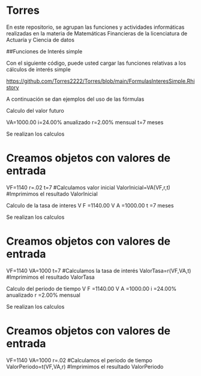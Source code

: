 # Torres
En este repositorio, se agrupan las funciones y actividades informáticas realizadas en la materia de Matemáticas Financieras de la licenciatura de Actuaría y Ciencia de datos

##Funciones de Interés simple

Con el siguiente código, puede usted cargar las funciones relativas a los cálculos de interés simple

https://github.com/Torres2222/Torres/blob/main/FormulasInteresSimple.Rhistory

A continuación se dan ejemplos del uso de las fórmulas

Calculo del valor futuro

VA=$1000.00$ 
i=24.00% anualizado 
r=2.00% mensual 
t=7 meses

Se realizan los calculos

# Creamos objetos con valores de entrada
VF=1140
r=.02
t=7
#Calculamos valor inicial
ValorInicial=VA(VF,r,t)
#Imprimimos el resultado
ValorInicial

Calculo de la tasa de interes
V
F
=$1140.00$ 
V
A
=$1000.00$ 
t
=7 meses

Se realizan los calculos

# Creamos objetos con valores de entrada
VF=1140
VA=1000
t=7
#Calculamos la tasa de interés
ValorTasa=r(VF,VA,t)
#Imprimimos el resultado
ValorTasa

Calculo del periodo de tiempo
V
F
=$1140.00$ 
V
A
=$1000.00$ 
i
=24.00% anualizado 
r
=2.00% mensual

Se realizan los calculos

# Creamos objetos con valores de entrada
VF=1140
VA=1000
r=.02
#Calculamos el periodo de tiempo
ValorPeriodo=t(VF,VA,r)
#Imprimimos el resultado
ValorPeriodo
